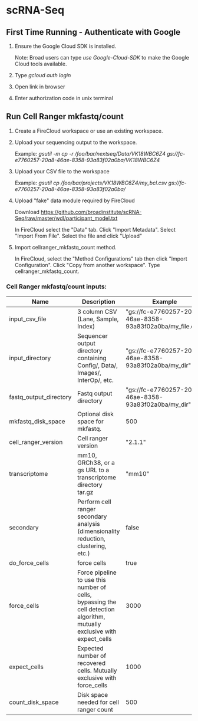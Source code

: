 # scRNA-Seq

## First Time Running - Authenticate with Google

1. Ensure the Google Cloud SDK is installed. 
    
    Note: Broad users can type *use Google-Cloud-SDK* to make the Google Cloud tools available. 

1. Type *gcloud auth login*

1. Open link in browser

1. Enter authorization code in unix terminal


## Run Cell Ranger mkfastq/count
1. Create a FireCloud workspace or use an existing workspace.

1. Upload your sequencing output to the workspace.

    Example: *gsutil -m cp -r /foo/bar/nextseq/Data/VK18WBC6Z4 gs://fc-e7760257-20a8-46ae-8358-93a83f02a0ba/VK18WBC6Z4*

1. Upload your CSV file to the workspace

    Example: *gsutil cp /foo/bar/projects/VK18WBC6Z4/my_bcl.csv gs://fc-e7760257-20a8-46ae-8358-93a83f02a0ba/*

1. Upload "fake" data module required by FireCloud

    Download https://github.com/broadinstitute/scRNA-Seq/raw/master/wdl/participant_model.txt

    In FireCloud select the "Data" tab. Click "Import Metadata". Select "Import From File". Select the file and click "Upload"
1. Import cellranger_mkfastq_count method.
    
    In FireCloud, select the "Method Configurations" tab then click "Import Configuration". Click "Copy from another workspace". Type cellranger_mkfastq_count.

### Cell Ranger mkfastq/count inputs:

Name | Description | Example | Default
--- | --- | --- | ---
input_csv_file | 3 column CSV (Lane, Sample, Index) | "gs://fc-e7760257-20a8-46ae-8358-93a83f02a0ba/my_file.csv"
input_directory | Sequencer output directory containing Config/, Data/, Images/, InterOp/, etc. | "gs://fc-e7760257-20a8-46ae-8358-93a83f02a0ba/my_dir" | 
fastq_output_directory | Fastq output directory | "gs://fc-e7760257-20a8-46ae-8358-93a83f02a0ba/my_dir" |
mkfastq_disk_space | Optional disk space for mkfastq. | 500 | 500 
cell_ranger_version | Cell ranger version | "2.1.1" | "2.1.1"
transcriptome | mm10, GRCh38, or a gs URL to a transcriptome directory tar.gz | "mm10" | 
secondary | Perform cell ranger secondary analysis (dimensionality reduction, clustering, etc.) | false | false
do_force_cells | force cells | true | true
force_cells | Force pipeline to use this number of cells, bypassing the cell detection algorithm, mutually exclusive with expect_cells | 3000 | 6000
expect_cells | Expected number of recovered cells. Mutually exclusive with force_cells | 1000 | 3000
count_disk_space | Disk space needed for cell ranger count | 500 | 250

